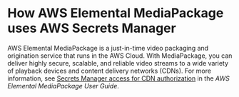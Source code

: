 # How AWS Elemental MediaPackage uses AWS Secrets Manager<a name="integrating_how-services-use-secrets_EMPlong"></a>

AWS Elemental MediaPackage is a just\-in\-time video packaging and origination service that runs in the AWS Cloud\. With MediaPackage, you can deliver highly secure, scalable, and reliable video streams to a wide variety of playback devices and content delivery networks \(CDNs\)\. For more information, see [Secrets Manager access for CDN authorization](https://docs.aws.amazon.com/mediapackage/latest/ug/setting-up-create-trust-rel-policy-cdn.html) in the *AWS Elemental MediaPackage User Guide*\.